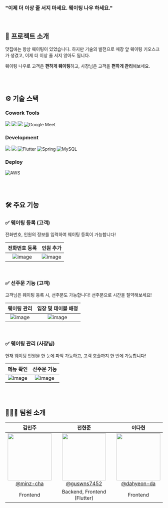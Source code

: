 ### "이제 더 이상 줄 서지 마세요. 웨이팅 나우 하세요."
<br>

## 📣 프로젝트 소개
맛집에는 항상 웨이팅이 있었습니다. 하지만 기술의 발전으로 매장 앞 웨이팅 키오스크가 생겼고, 이제 더 이상 줄 서지 않아도 됩니다.<br>

웨이팅 나우로 고객은 **편하게 웨이팅**하고, 사장님은 고객을 **편하게 관리**해보세요. 

<br><br>

## ⚙️ 기술 스택

### Cowork Tools
<img src="https://img.shields.io/badge/GitHub-100000?style=for-the-badge&logo=github&logoColor=white"/> <img src="https://img.shields.io/badge/Notion-000000?style=for-the-badge&logo=notion&logoColor=white"/> <img src="https://img.shields.io/badge/Figma-F24E1E?style=for-the-badge&logo=figma&logoColor=white"/> ![Google Meet](https://img.shields.io/badge/Google%20Meet-00897B?style=for-the-badge&logo=google-meet&logoColor=white)

### Development
<img src="https://img.shields.io/badge/React-20232A?style=for-the-badge&logo=react&logoColor=61DAFB"/> <img src="https://img.shields.io/badge/TypeScript-007ACC?style=for-the-badge&logo=typescript&logoColor=white"/> ![Flutter](https://img.shields.io/badge/Flutter-%2302569B.svg?style=for-the-badge&logo=Flutter&logoColor=white) ![Spring](https://img.shields.io/badge/spring-%236DB33F.svg?style=for-the-badge&logo=spring&logoColor=white) 	![MySQL](https://img.shields.io/badge/mysql-4479A1.svg?style=for-the-badge&logo=mysql&logoColor=white)

### Deploy
![AWS](https://img.shields.io/badge/AWS-%23FF9900.svg?style=for-the-badge&logo=amazon-aws&logoColor=white)

<br><br>

## 🛠️ 주요 기능

### ✅ 웨이팅 등록 (고객)

전화번호, 인원의 정보를 입력하여 웨이팅 등록이 가능합니다! <br/>

| **전화번호 등록** | **인원 추가** |
| :--: | :--: |
|![image](https://github.com/waitinigNow/waitingNow/assets/31847789/ac6e0b4f-e821-457e-82e5-cd23f2e87530)|![image](https://github.com/waitinigNow/waitingNow/assets/31847789/bb8fa641-6458-4f44-8420-502bddf1a2ce)|

<br>

### ✅ 선주문 기능 (고객)

고객님은 웨이팅 등록 시, 선주문도 가능합니다! 선주문으로 시간을 절약해보세요! <br/>

| **웨이팅 관리** | **입장 및 테이블 배정** |
| :--: | :--: | 
|![image](https://github.com/waitinigNow/waitingNow/assets/31847789/558e7988-3926-451c-bed4-9311c66eb393)|![image](https://github.com/waitinigNow/waitingNow/assets/31847789/8d9b2d3a-aeae-4ad7-b1c6-1866d408df28)|

<br>

### ✅ 웨이팅 관리 (사장님)

현재 웨이팅 인원을 한 눈에 파악 가능하고, 고객 호출까지 한 번에 가능합니다! <br/>

| **메뉴 확인** | **선주문 기능** |
| :--: | :--: | 
|![image](https://github.com/waitinigNow/waitingNow/assets/31847789/5810aa6f-300d-419f-afab-d673e0214cf4)|![image](https://github.com/waitinigNow/waitingNow/assets/31847789/b5bfc515-0df6-468c-8a0e-858c67188e0a)|


<br><br>

## 🙋🏻‍♀️ 팀원 소개

| **김민주** | **전현준** | **이다현** | 
| :------: | :------: | :------: |
| [<img width="140px" src="https://avatars.githubusercontent.com/u/96652450?v=4" height=150 width=150> <br/> @minz-cha](https://github.com/minz-cha) | [<img width="140px" src="https://avatars.githubusercontent.com/u/31847789?v=4" height=150 width=150> <br/> @guswns7452](https://github.com/guswns7452) | [<img width="140px" src="https://avatars.githubusercontent.com/u/68106298?v=4" height=150 width=150> <br/> @dahyeon-da](https://github.com/dahyeon-da) |
| Frontend | Backend, Frontend (Flutter) | Frontend | 
